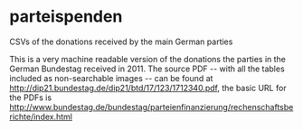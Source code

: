 parteispenden
=============

CSVs of the donations received by the main German parties

This is a very machine readable version of the donations the parties in the German Bundestag received in 2011. The source PDF -- with all the tables included as non-searchable images -- can be found at http://dip21.bundestag.de/dip21/btd/17/123/1712340.pdf, the basic URL for the PDFs is http://www.bundestag.de/bundestag/parteienfinanzierung/rechenschaftsberichte/index.html
